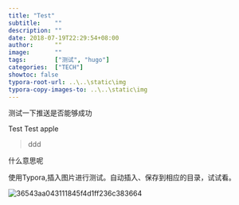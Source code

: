 ```yaml
---
title: "Test"
subtitle:    ""
description: ""
date: 2018-07-19T22:29:54+08:00
author:      ""
image:       ""
tags:        ["测试", "hugo"]
categories:  ["TECH"]
showtoc: false 
typora-root-url: ..\..\static\img
typora-copy-images-to: ..\..\static\img
---
```

测试一下推送是否能够成功 

Test
Test
apple
>ddd

什么意思呢

使用Typora,插入图片进行测试。自动插入、保存到相应的目录，试试看。

![36543aa043111845f4d1ff236c383664](/36543aa043111845f4d1ff236c383664.jpg)